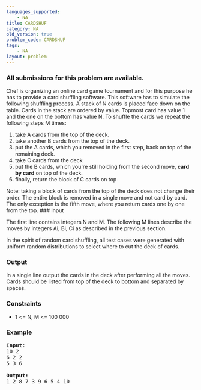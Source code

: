 ```yaml
---
languages_supported:
    - NA
title: CARDSHUF
category: NA
old_version: true
problem_code: CARDSHUF
tags:
    - NA
layout: problem
---
```

###  All submissions for this problem are available. 

Chef is organizing an online card game tournament and for this purpose he has to provide a card shuffling software. This software has to simulate the following shuffling process. A stack of N cards is placed face down on the table. Cards in the stack are ordered by value. Topmost card has value 1 and the one on the bottom has value N. To shuffle the cards we repeat the following steps M times:

1. take A cards from the top of the deck.
2. take another B cards from the top of the deck.
3. put the A cards, which you removed in the first step, back on top of the remaining deck.
4. take C cards from the deck
5. put the B cards, which you're still holding from the second move, **card by card** on top of the deck.
6. finally, return the block of C cards on top

Note: taking a block of cards from the top of the deck does not change their order. The entire block is removed in a single move and not card by card. The only exception is the fifth move, where you return cards one by one from the top. ### Input

The first line contains integers N and M. The following M lines describe the moves by integers Ai, Bi, Ci as described in the previous section.

In the spirit of random card shuffling, all test cases were generated with uniform random distributions to select where to cut the deck of cards.

### Output

In a single line output the cards in the deck after performing all the moves. Cards should be listed from top of the deck to bottom and separated by spaces.

### Constraints

- 1 <= N, M <= 100 000

### Example

<pre>
<b>Input:</b>
10 2
6 2 2
5 3 6

<b>Output:</b>
1 2 8 7 3 9 6 5 4 10
</pre>